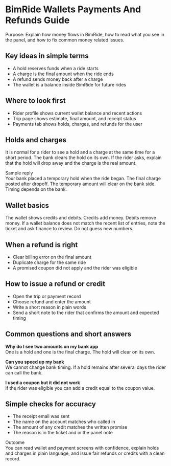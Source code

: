 # BimRide Wallets Payments And Refunds Guide

Purpose: Explain how money flows in BimRide, how to read what you see in the panel, and how to fix common money related issues.

## Key ideas in simple terms
* A hold reserves funds when a ride starts  
* A charge is the final amount when the ride ends  
* A refund sends money back after a charge  
* The wallet is a balance inside BimRide for future rides

## Where to look first
* Rider profile shows current wallet balance and recent actions  
* Trip page shows estimate, final amount, and receipt status  
* Payments tab shows holds, charges, and refunds for the user

## Holds and charges
It is normal for a rider to see a hold and a charge at the same time for a short period. The bank clears the hold on its own. If the rider asks, explain that the hold will drop away and the charge is the real amount.

Sample reply  
Your bank placed a temporary hold when the ride began. The final charge posted after dropoff. The temporary amount will clear on the bank side. Timing depends on the bank.

## Wallet basics
The wallet shows credits and debits. Credits add money. Debits remove money. If a wallet balance does not match the recent list of entries, note the ticket and ask finance to review. Do not guess new numbers.

## When a refund is right
* Clear billing error on the final amount  
* Duplicate charge for the same ride  
* A promised coupon did not apply and the rider was eligible

## How to issue a refund or credit
* Open the trip or payment record  
* Choose refund and enter the amount  
* Write a short reason in plain words  
* Send a short note to the rider that confirms the amount and expected timing

## Common questions and short answers
**Why do I see two amounts on my bank app**  
One is a hold and one is the final charge. The hold will clear on its own.

**Can you speed up my bank**  
We cannot change bank timing. If a hold remains after several days the rider can call the bank.

**I used a coupon but it did not work**  
If the rider was eligible you can add a credit equal to the coupon value.

## Simple checks for accuracy
* The receipt email was sent  
* The name on the account matches who called in  
* The amount of any credit matches the written promise  
* The reason is in the ticket and in the panel note

Outcome  
You can read wallet and payment screens with confidence, explain holds and charges in plain language, and issue fair refunds or credits with a clean record.
